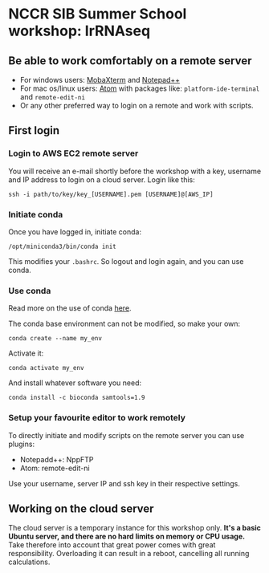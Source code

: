 # NCCR SIB Summer School workshop: lrRNAseq


## Be able to work comfortably on a remote server

* For windows users: [MobaXterm](https://mobaxterm.mobatek.net/ "get MobaXterm") and [Notepad++](https://notepad-plus-plus.org/downloads/)
* For mac os/linux users: [Atom](https://atom.io/) with packages like: `platform-ide-terminal` and `remote-edit-ni`
* Or any other preferred way to login on a remote and work with scripts.

## First login

### Login to AWS EC2 remote server
You will receive an e-mail shortly before the workshop with a key, username and IP address to login on a cloud server.
Login like this:
```
ssh -i path/to/key/key_[USERNAME].pem [USERNAME]@[AWS_IP]
```

### Initiate conda

Once you have logged in, initiate conda:

```
/opt/miniconda3/bin/conda init
```
This modifies your `.bashrc`. So logout and login again, and you can use conda.

### Use conda

Read more on the use of conda [here](https://conda.io/projects/conda/en/latest/user-guide/getting-started.html).

The conda base environment can not be modified, so make your own:

```
conda create --name my_env
```

Activate it:

```
conda activate my_env
```

And install whatever software you need:

```
conda install -c bioconda samtools=1.9
```

### Setup your favourite editor to work remotely

To directly initiate and modify scripts on the remote server you can use plugins:
* Notepadd++: NppFTP
* Atom: remote-edit-ni

Use your username, server IP and ssh key in their respective settings.

## Working on the cloud server

The cloud server is a temporary instance for this workshop only. **It's a basic Ubuntu server, and there are no hard limits on memory or CPU usage.** 
Take therefore into account that great power comes with great responsibility. Overloading it can result in a reboot, cancelling all running calculations.
